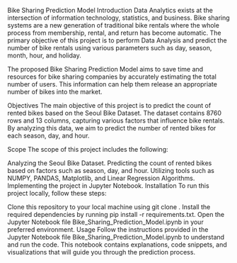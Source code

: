 Bike Sharing Prediction Model
Introduction
Data Analytics exists at the intersection of information technology, statistics, and business. Bike sharing systems are a new generation of traditional bike rentals where the whole process from membership, rental, and return has become automatic. The primary objective of this project is to perform Data Analysis and predict the number of bike rentals using various parameters such as day, season, month, hour, and holiday.

The proposed Bike Sharing Prediction Model aims to save time and resources for bike sharing companies by accurately estimating the total number of users. This information can help them release an appropriate number of bikes into the market.

Objectives
The main objective of this project is to predict the count of rented bikes based on the Seoul Bike Dataset. The dataset contains 8760 rows and 13 columns, capturing various factors that influence bike rentals. By analyzing this data, we aim to predict the number of rented bikes for each season, day, and hour.

Scope
The scope of this project includes the following:

Analyzing the Seoul Bike Dataset.
Predicting the count of rented bikes based on factors such as season, day, and hour.
Utilizing tools such as NUMPY, PANDAS, Matplotlib, and Linear Regression Algorithms.
Implementing the project in Jupyter Notebook.
Installation
To run this project locally, follow these steps:

Clone this repository to your local machine using git clone <repository-url>.
Install the required dependencies by running pip install -r requirements.txt.
Open the Jupyter Notebook file Bike_Sharing_Prediction_Model.ipynb in your preferred environment.
Usage
Follow the instructions provided in the Jupyter Notebook file Bike_Sharing_Prediction_Model.ipynb to understand and run the code. This notebook contains explanations, code snippets, and visualizations that will guide you through the prediction process.
